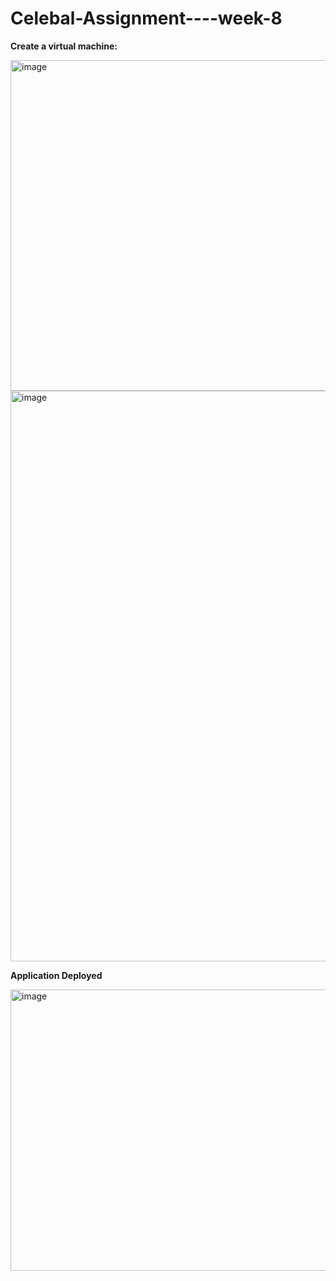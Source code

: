 # Celebal-Assignment----week-8



**Create a virtual machine:**

<img width="940" height="529" alt="image" src="https://github.com/user-attachments/assets/d56df7da-881d-4133-b01a-0f1dc8d6bd6c" />


<img width="1919" height="913" alt="image" src="https://github.com/user-attachments/assets/b1add36b-895f-4875-a6c0-497ba1096aad" />


**Application Deployed**

<img width="940" height="450" alt="image" src="https://github.com/user-attachments/assets/5b8d5b78-f15b-4aac-8b4a-6ab0a3fd222a" />

